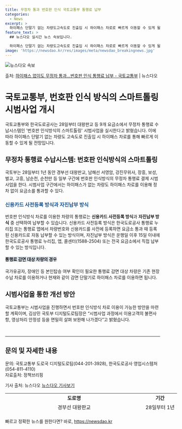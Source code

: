 ```yaml
---
title: 무정차 통과 번호판 인식 국토교통부 통행료 납부
categories:
  - News
excerpt: >
  하이패스 단말기 없는 차량도고속도로 진출입 시 하이패스 차로로 빠르게 이동할 수 있게 될 전망이다. 국토교통…
feature_text: >
  ## 뉴스다오 실시간 뉴스 속보입니다.

  하이패스 단말기 없는 차량도고속도로 진출입 시 하이패스 차로로 빠르게 이동할 수 있게 될 전망이다. 국토교통…
image: 'https://newsdao.kr/res/images/meta/newsdao_breakingnews.jpg'
---
```


![뉴스다오 속보](https://newsdao.kr/res/images/meta/newsdao_breakingnews.jpg)

<p>출처: <a href="https://newsdao.kr/3921" rel="dofollow">하이패스 없이도 무정차 통과…번호판 인식 통행료 납부 - 국토교통부</a> | 뉴스다오</p>

<h1>국토교통부, 번호판 인식 방식의 스마트톨링 시범사업 개시</h1>
<p data-ke-size="size16">국토교통부와 한국도로공사는 28일부터 대왕판교 등 9개 요금소에서 무정차 통행료 수납시스템인 '번호판 인식방식의 스마트톨링' 시범사업을 실시한다고 밝혔습니다. 이에 따라 하이패스 단말기 없는 차량도 고속도로 진출입 시 하이패스 차로를 통해 빠르게 이동할 수 있게 될 전망입니다.</p>

<h2>무정차 통행료 수납시스템: 번호판 인식방식의 스마트톨링</h2>
<p data-ke-size="size16">국토부는 28일부터 1년 동안 경부선 대왕판교, 남해선 서영암, 강진무위사, 장흥, 보성, 벌교, 고흥, 남순천, 순천만 등 일부 구간에 번호판 인식방식의 무정차 통행료 결제 시범사업을 한다. 시범사업 구간에서는 하이패스가 없는 차량도 하이패스 차로를 이용해 정차 없이 요금소를 통과할 수 있다.</p>

<h3><span style="color: #1a5490;">신용카드 사전등록 방식과 자진납부 방식</span></h3>
<p data-ke-size="size16">번호판 인식방식 차로를 이용한 차량의 통행료는 <b>신용카드 사전등록 방식</b>과 <b>자진납부 방식</b> 중 선택하여 납부할 수 있습니다. 신용카드 사전등록 방식은 한국도로공사 통행료 누리집 또는 통행료 앱에서 차량번호와 신용카드를 사전에 등록하면 요금소 통과 때 등록된 신용카드로 자동 납부할 수 있는 방식이며, 자진납부 방식은 운행일 이후 15일 이내에 한국도로공사 통행료 누리집, 앱, 콜센터(1588-2504) 또는 전국 요금소에서 직접 납부할 수 있는 방식입니다.</p>

<h4><span style="background-color: #21538527;">통행료 감면 대상 차량의 경우</span></h4>
<p data-ke-size="size16">국가유공자, 장애인 등 본인탑승 여부 확인이 필요한 통행료 감면 대상 차량은 기존 현장수납 차로를 이용하거나 현재와 같이 감면 단말기로 하이패스 차로를 이용하면 됩니다.</p>

<h2>시범사업을 통한 개선 방안</h2>
<p data-ke-size="size16">국토교통부는 시범사업을 진행하면서 번호판 인식방식 차로 이용이 가능한 방안을 마련할 계획이며, 김상민 국토부 디지털도로팀장은 “시범사업 과정에서 이용고객의 불편사항, 영상처리 안정성 등을 면밀히 살펴 보완해 나가겠다”고 밝혔습니다.</p>

<p data-ke-size="size16">&nbsp;</p>

<hr>

<h2>문의 및 자세한 내용</h2>
<p data-ke-size="size16">문의: 국토교통부 도로국 디지털도로팀(044-201-3928), 한국도로공사 영업시스템처(054-811-4110) <br> 자료출처: 정책브리핑</p>
<p data-ke-size="size16">기사 출처: 뉴스다오 <a href="https://newsdao.kr/3921">뉴스다오 기사보기</a></p>

<table style="width: 571px; height: 65px;">
<tbody>
<tr>
<td style="text-align: center; height: 17px;"><b>도로명</b></td>
<td style="text-align: center; height: 17px;"><b>기간</b></td>
</tr>
<tr>
<td style="text-align: center; height: 17px;">경부선 대왕판교</td>
<td style="text-align: center; height: 17px;">28일부터 1년</td>
</tr>
<tr>
<td style="text-align: center; height: 17px;">남해선 서영암, 강진무위사, 장흥, 보성, 벌교, 고흥, 남순천, 순천만</td>
<td style="text-align: center; height: 17px;">28일부터 1년</td>
</tr>
</tbody>
</table> 

빠르고 정확한 뉴스를 원한다면? 바로, <a href="https://newsdao.kr" rel="dofollow">https://newsdao.kr</a>


